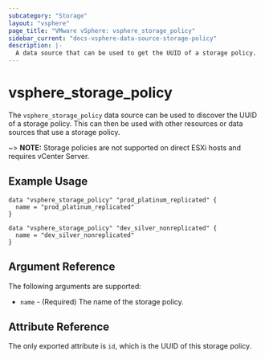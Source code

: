 ```yaml
---
subcategory: "Storage"
layout: "vsphere"
page_title: "VMware vSphere: vsphere_storage_policy"
sidebar_current: "docs-vsphere-data-source-storage-policy"
description: |-
  A data source that can be used to get the UUID of a storage policy.
---
```


# vsphere\_storage\_policy

The `vsphere_storage_policy` data source can be used to discover the UUID of a storage policy. This can then be used with other resources or data sources that use a storage policy.

~> **NOTE:** Storage policies are not supported on direct ESXi hosts and requires vCenter Server.

## Example Usage

```hcl
data "vsphere_storage_policy" "prod_platinum_replicated" {
  name = "prod_platinum_replicated"
}

data "vsphere_storage_policy" "dev_silver_nonreplicated" {
  name = "dev_silver_nonreplicated"
}
```

## Argument Reference

The following arguments are supported:

* `name` - (Required) The name of the storage policy.

## Attribute Reference

The only exported attribute is `id`, which is the UUID of this storage policy.
